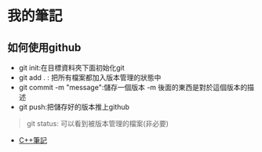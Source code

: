 # 我的筆記

## 如何使用github

- git init:在目標資料夾下面初始化git
- git add . : 把所有檔案都加入版本管理的狀態中
- git commit -m "message":儲存一個版本 -m 後面的東西是對於這個版本的描述
- git push:把儲存好的版本推上github

> git status: 可以看到被版本管理的檔案(非必要)


- [C++筆記](/c++/intro.md)